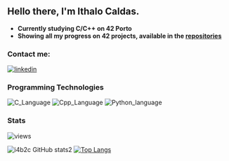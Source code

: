 ##  **Hello there, I'm Ithalo Caldas.**

* **Currently studying C/C++ on 42 Porto**
* **Showing all my progress on 42 projects, available in the [repositories](https://github.com/i4b2c?tab=repositories)**

### Contact me:
[![linkedin](https://img.shields.io/badge/LinkedIn-0077B5?style=for-the-badge&logo=linkedin&logoColor=white)](https://www.linkedin.com/in/ithalo-barbosa-caldas-a65218246/)

### Programming Technologies

![C_Language](https://img.shields.io/badge/C-00599C?style=for-the-badge&logo=c&logoColor=white)
![Cpp_Language](https://img.shields.io/badge/C%2B%2B-00599C?style=for-the-badge&logo=c%2B%2B&logoColor=white)
![Python_language](https://img.shields.io/badge/Python-3776AB?style=for-the-badge&logo=python&logoColor=white)

### Stats

![views](https://komarev.com/ghpvc/?username=i4b2c)

![i4b2c GitHub stats2](https://github-readme-stats.vercel.app/api?username=i4b2c&show_icons=true&theme=radical)
[![Top Langs](https://github-readme-stats.vercel.app/api/top-langs/?username=i4b2c&layout=donut)](https://github.com/anuraghazra/github-readme-stats)


